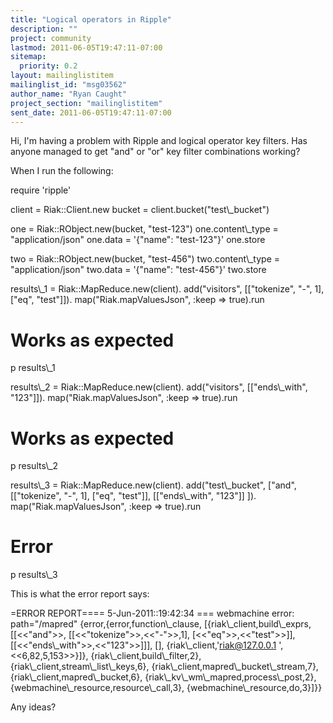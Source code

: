 ```yaml
---
title: "Logical operators in Ripple"
description: ""
project: community
lastmod: 2011-06-05T19:47:11-07:00
sitemap:
  priority: 0.2
layout: mailinglistitem
mailinglist_id: "msg03562"
author_name: "Ryan Caught"
project_section: "mailinglistitem"
sent_date: 2011-06-05T19:47:11-07:00
---
```



Hi,
I'm having a problem with Ripple and logical operator key filters. Has
anyone managed to get "and" or "or" key filter combinations working?

When I run the following:

require 'ripple'

client = Riak::Client.new
bucket = client.bucket("test\\_bucket")

one = Riak::RObject.new(bucket, "test-123")
one.content\\_type = "application/json"
one.data = '{"name": "test-123"}'
one.store

two = Riak::RObject.new(bucket, "test-456")
two.content\\_type = "application/json"
two.data = '{"name": "test-456"}'
two.store


results\\_1 = Riak::MapReduce.new(client).
 add("visitors", [["tokenize", "-", 1], ["eq", "test"]]).
 map("Riak.mapValuesJson", :keep =&gt; true).run
# Works as expected
p results\\_1

results\\_2 = Riak::MapReduce.new(client).
 add("visitors", [["ends\\_with", "123"]]).
 map("Riak.mapValuesJson", :keep =&gt; true).run
# Works as expected
p results\\_2

results\\_3 = Riak::MapReduce.new(client).
 add("test\\_bucket", ["and", [["tokenize", "-", 1], ["eq", "test"]],
 [["ends\\_with", "123"]]
 ]).
 map("Riak.mapValuesJson", :keep =&gt; true).run
# Error
p results\\_3


This is what the error report says:

=ERROR REPORT==== 5-Jun-2011::19:42:34 ===
webmachine error: path="/mapred"
{error,{error,function\\_clause,
 [{riak\\_client,build\\_exprs,
 [[&lt;&lt;"and"&gt;&gt;,
 [[&lt;&lt;"tokenize"&gt;&gt;,&lt;&lt;"-"&gt;&gt;,1],
 [&lt;&lt;"eq"&gt;&gt;,&lt;&lt;"test"&gt;&gt;]],
 [[&lt;&lt;"ends\\_with"&gt;&gt;,&lt;&lt;"123"&gt;&gt;]]],
 [],
 {riak\\_client,'riak@127.0.0.1
',&lt;&lt;6,82,5,153&gt;&gt;}]},
 {riak\\_client,build\\_filter,2},
 {riak\\_client,stream\\_list\\_keys,6},
 {riak\\_client,mapred\\_bucket\\_stream,7},
 {riak\\_client,mapred\\_bucket,6},
 {riak\\_kv\\_wm\\_mapred,process\\_post,2},
 {webmachine\\_resource,resource\\_call,3},
 {webmachine\\_resource,do,3}]}}


Any ideas?
